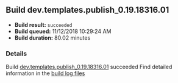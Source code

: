 ## Build dev.templates.publish_0.19.18316.01
- **Build result:** `succeeded`
- **Build queued:** 11/12/2018 10:29:24 AM
- **Build duration:** 80.02 minutes
### Details
Build [dev.templates.publish_0.19.18316.01](https://winappstudio.visualstudio.com/web/build.aspx?pcguid=a4ef43be-68ce-4195-a619-079b4d9834c2&builduri=vstfs%3a%2f%2f%2fBuild%2fBuild%2f26557) succeeded
Find detailed information in the [build log files](https://uwpctdiags.blob.core.windows.net/buildlogs/dev.templates.publish_0.19.18316.01_logs.zip)
